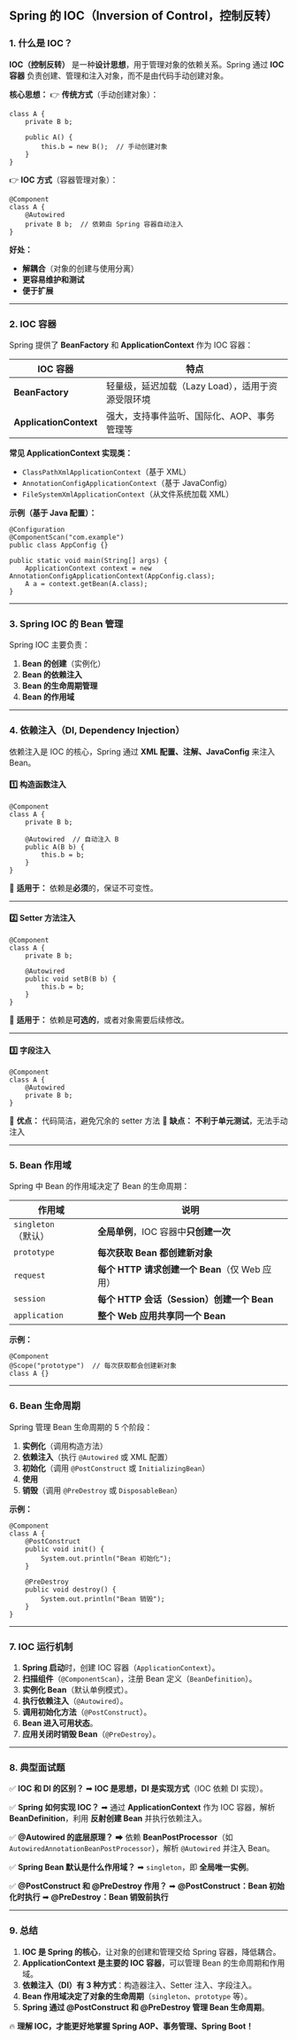 ## **Spring 的 IOC（Inversion of Control，控制反转）**

### **1. 什么是 IOC？**

**IOC（控制反转）** 是一种**设计思想**，用于管理对象的依赖关系。Spring 通过 **IOC 容器** 负责创建、管理和注入对象，而不是由代码手动创建对象。

**核心思想：**
 👉 **传统方式**（手动创建对象）：

```
class A {
    private B b;
    
    public A() {
        this.b = new B();  // 手动创建对象
    }
}
```

👉 **IOC 方式**（容器管理对象）：

```
@Component
class A {
    @Autowired
    private B b;  // 依赖由 Spring 容器自动注入
}
```

**好处：**

- **解耦合**（对象的创建与使用分离）
- **更容易维护和测试**
- **便于扩展**

------

### **2. IOC 容器**

Spring 提供了 **BeanFactory** 和 **ApplicationContext** 作为 IOC 容器：

| **IOC 容器**           | **特点**                                          |
| ---------------------- | ------------------------------------------------- |
| **BeanFactory**        | 轻量级，延迟加载（Lazy Load），适用于资源受限环境 |
| **ApplicationContext** | 强大，支持事件监听、国际化、AOP、事务管理等       |

**常见 ApplicationContext 实现类：**

- `ClassPathXmlApplicationContext`（基于 XML）
- `AnnotationConfigApplicationContext`（基于 JavaConfig）
- `FileSystemXmlApplicationContext`（从文件系统加载 XML）

**示例（基于 Java 配置）：**

```
@Configuration
@ComponentScan("com.example")
public class AppConfig {}

public static void main(String[] args) {
    ApplicationContext context = new AnnotationConfigApplicationContext(AppConfig.class);
    A a = context.getBean(A.class);
}
```

------

### **3. Spring IOC 的 Bean 管理**

Spring IOC 主要负责：

1. **Bean 的创建**（实例化）
2. **Bean 的依赖注入**
3. **Bean 的生命周期管理**
4. **Bean 的作用域**

------

### **4. 依赖注入（DI, Dependency Injection）**

依赖注入是 IOC 的核心，Spring 通过 **XML 配置、注解、JavaConfig** 来注入 Bean。

#### **1️⃣ 构造函数注入**

```
@Component
class A {
    private B b;

    @Autowired  // 自动注入 B
    public A(B b) {
        this.b = b;
    }
}
```

🔹 **适用于：** 依赖是**必须**的，保证不可变性。

------

#### **2️⃣ Setter 方法注入**

```
@Component
class A {
    private B b;

    @Autowired
    public void setB(B b) {
        this.b = b;
    }
}
```

🔹 **适用于：** 依赖是**可选的**，或者对象需要后续修改。

------

#### **3️⃣ 字段注入**

```
@Component
class A {
    @Autowired
    private B b;
}
```

🔹 **优点：** 代码简洁，避免冗余的 setter 方法
 🔹 **缺点：** **不利于单元测试**，无法手动注入

------

### **5. Bean 作用域**

Spring 中 Bean 的作用域决定了 Bean 的生命周期：

| 作用域              | 说明                                           |
| ------------------- | ---------------------------------------------- |
| `singleton`（默认） | **全局单例**，IOC 容器中**只创建一次**         |
| `prototype`         | **每次获取 Bean 都创建新对象**                 |
| `request`           | **每个 HTTP 请求创建一个 Bean**（仅 Web 应用） |
| `session`           | **每个 HTTP 会话（Session）创建一个 Bean**     |
| `application`       | **整个 Web 应用共享同一个 Bean**               |

**示例：**

```
@Component
@Scope("prototype")  // 每次获取都会创建新对象
class A {}
```

------

### **6. Bean 生命周期**

Spring 管理 Bean 生命周期的 5 个阶段：

1. **实例化**（调用构造方法）
2. **依赖注入**（执行 `@Autowired` 或 XML 配置）
3. **初始化**（调用 `@PostConstruct` 或 `InitializingBean`）
4. **使用**
5. **销毁**（调用 `@PreDestroy` 或 `DisposableBean`）

**示例：**

```
@Component
class A {
    @PostConstruct
    public void init() {
        System.out.println("Bean 初始化");
    }

    @PreDestroy
    public void destroy() {
        System.out.println("Bean 销毁");
    }
}
```

------

### **7. IOC 运行机制**

1. **Spring 启动**时，创建 IOC 容器（`ApplicationContext`）。
2. **扫描组件**（`@ComponentScan`），注册 Bean 定义（`BeanDefinition`）。
3. **实例化 Bean**（默认单例模式）。
4. **执行依赖注入**（`@Autowired`）。
5. **调用初始化方法**（`@PostConstruct`）。
6. **Bean 进入可用状态**。
7. **应用关闭时销毁 Bean**（`@PreDestroy`）。

------

### **8. 典型面试题**

✅ **IOC 和 DI 的区别？**
 ➡ **IOC 是思想，DI 是实现方式**（IOC 依赖 DI 实现）。

✅ **Spring 如何实现 IOC？**
 ➡ 通过 **ApplicationContext** 作为 IOC 容器，解析 **BeanDefinition**，利用 **反射创建 Bean** 并执行依赖注入。

✅ **@Autowired 的底层原理？**
 ➡ 依赖 **BeanPostProcessor**（如 `AutowiredAnnotationBeanPostProcessor`），解析 `@Autowired` 并注入 Bean。

✅ **Spring Bean 默认是什么作用域？**
 ➡ `singleton`，即 **全局唯一实例**。

✅ **@PostConstruct 和 @PreDestroy 作用？**
 ➡ **@PostConstruct：Bean 初始化时执行**
 ➡ **@PreDestroy：Bean 销毁前执行**

------

### **9. 总结**

1. **IOC 是 Spring 的核心**，让对象的创建和管理交给 Spring 容器，降低耦合。
2. **ApplicationContext 是主要的 IOC 容器**，可以管理 Bean 的生命周期和作用域。
3. **依赖注入（DI）有 3 种方式**：构造器注入、Setter 注入、字段注入。
4. **Bean 作用域决定了对象的生命周期**（`singleton`、`prototype` 等）。
5. **Spring 通过 @PostConstruct 和 @PreDestroy 管理 Bean 生命周期**。

🔥 **理解 IOC，才能更好地掌握 Spring AOP、事务管理、Spring Boot！**